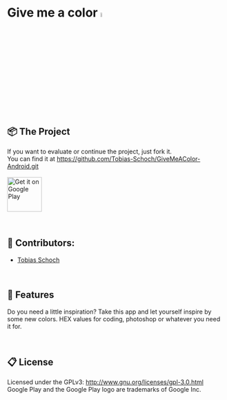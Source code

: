 # 
<h1 align="left">
   Give me a color <img src='https://lh3.googleusercontent.com/PgufaYCx8CWWrMBc3ic8LmQVr9o_AMfNvtFXJLYhoSeTbNN9gcKe_9qbQTdUTWanGA=s180-rw' height="5%" width="5%">
</h1>
<br>

## 📦 The Project

If you want to evaluate or continue the project, just fork it.
<br> 
You can find it at https://github.com/Tobias-Schoch/GiveMeAColor-Android.git
<br><br><a href='https://play.google.com/store/apps/details?id=com.schoch.mycolorsf' target="_blank" ><img alt='Get it on Google Play' src='https://play.google.com/intl/en_us/badges/images/generic/en_badge_web_generic.png' height='80px'/></a>

<br>

## 🐧 Contributors:

* [Tobias Schoch](https://github.com/tobias-schoch)

<br>

## 💾 Features

Do you need a little inspiration? Take this app and let yourself inspire by some new colors.
HEX values for coding, photoshop or whatever you need it for.

<br>

## 📋 License

Licensed under the GPLv3: http://www.gnu.org/licenses/gpl-3.0.html
Google Play and the Google Play logo are trademarks of Google Inc.
